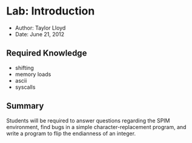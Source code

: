 # Lab: Introduction

* Author: Taylor Lloyd
* Date: June 21, 2012

## Required Knowledge
* shifting
* memory loads
* ascii
* syscalls

## Summary
Students will be required to answer questions regarding the SPIM environment, find bugs in a simple character-replacement program, and write a program to flip the endianness of an integer.
